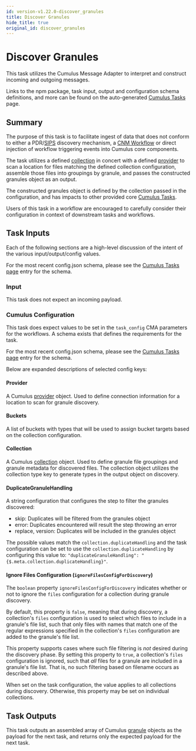 ```yaml
---
id: version-v1.22.0-discover_granules
title: Discover Granules
hide_title: true
original_id: discover_granules
---
```


# Discover Granules

This task utilizes the Cumulus Message Adapter to interpret and construct incoming and outgoing messages.

Links to the npm package, task input, output and configuration schema definitions, and more can be found on the auto-generated [Cumulus Tasks](../tasks) page.

## Summary

The purpose of this task is to facilitate ingest of data that does not conform to either a PDR/[SIPS](../data-cookbooks/sips-workflow) discovery mechanism, a [CNM Workflow](../data-cookbooks/cnm-workflow) or direct injection of workflow triggering events into Cumulus core components.

The task utilizes a defined [collection](../data-cookbooks/setup#collections) in concert with a defined [provider](../data-cookbooks/setup#providers) to scan a location for files matching the defined collection configuration, assemble those files into groupings by granule, and passes the constructed granules object as an output.

The constructed granules object is defined by the collection passed in the configuration, and has impacts to other provided core [Cumulus Tasks](../tasks).

Users of this task in a workflow are encouraged to carefully consider their configuration  in context of downstream tasks and workflows.

## Task Inputs

Each of the following sections are a high-level discussion of the intent of the various input/output/config values.

For the most recent config.json schema, please see the [Cumulus Tasks page](../tasks) entry for the schema.

### Input

This task does not expect an incoming payload.

### Cumulus Configuration

This task does expect values to be set in the `task_config` CMA parameters for the workflows.  A schema exists that defines the requirements for the task.

For the most recent config.json schema, please see the [Cumulus Tasks page](../tasks) entry for the schema.

Below are expanded descriptions of selected config keys:

#### Provider

A Cumulus [provider](https://github.com/nasa/cumulus/blob/master/packages/api/models/schemas.js) object.  Used to define connection information for a location to scan for granule discovery.

#### Buckets

A list of buckets with types that will be used to assign bucket targets based on the collection configuration.

#### Collection

A Cumulus [collection](https://github.com/nasa/cumulus/blob/master/packages/api/models/schemas.js) object.    Used to define granule file groupings and granule metadata for discovered files.   The collection object utilizes the collection type key to generate types in the output object on discovery.

#### DuplicateGranuleHandling

A string configuration that configures the step to filter the granules discovered:

- skip:               Duplicates will be filtered from the granules object
- error:              Duplicates encountered will result the step throwing an error
- replace, version:   Duplicates will be included in the granules object

The possible values match the `collection.duplicateHandling` and the task configuration can be set to use the `collection.duplicateHandling` by configuring this value to: `"duplicateGranuleHandling": "{$.meta.collection.duplicateHandling}"`.

#### Ignore Files Configuration (`ignoreFilesConfigForDiscovery`)

The `boolean` property `ignoreFilesConfigForDiscovery` indicates whether or not
to ignore the `files` configuration for a collection during granule discovery.

By default, this property is `false`, meaning that during discovery, a
collection's `files` configuration is used to select which files to include in
a granule's file list, such that only files with names that match one of the
regular expressions specified in the collection's `files` configuration are
added to the granule's file list.

This property supports cases where such file filtering is _not_ desired
during the discovery phase.  By setting this property to `true`, a collection's
`files` configuration is ignored, such that _all_ files for a granule are
included in a granule's file list.  That is, no such filtering based on
filename occurs as described above.

When set on the task configuration, the value applies to all collections during
discovery.  Otherwise, this property may be set on individual collections.

## Task Outputs

This task outputs an assembled array of Cumulus [granule](https://github.com/nasa/cumulus/blob/master/packages/api/models/schemas.js) objects as the payload for the next task, and returns only the expected payload for the next task.

